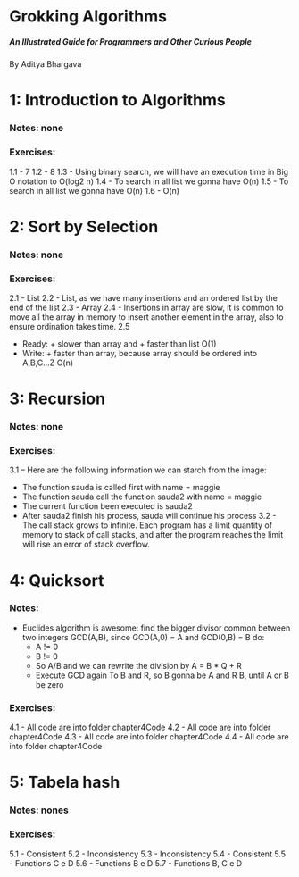 # Grokking Algorithms
##### An Illustrated Guide for Programmers and Other Curious People

By Aditya Bhargava


# 1: Introduction to Algorithms
### Notes: none
### Exercises:
1.1 - 7
1.2 - 8
1.3 - Using binary search, we will have an execution time in Big O notation to O(log2 n)
1.4 - To search in all list we gonna have O(n)
1.5 - To search in all list we gonna have O(n)
1.6 - O(n)

# 2: Sort by Selection
### Notes: none
### Exercises:
2.1 - List
2.2 - List, as we have many insertions and an ordered list by the end of the list
2.3 - Array
2.4 - Insertions in array are slow, it is common to move all the array in memory to insert another element in the array, also to ensure ordination takes time.
2.5  
  - Ready: + slower than array and + faster than list O(1)
  - Write: + faster than array, because array should be ordered into A,B,C...Z O(n)

# 3: Recursion
### Notes: none
### Exercises:
3.1 – Here are the following information we can starch from the image:
- The function sauda is called first with name = maggie
- The function sauda call the function sauda2 with name = maggie
- The current function been executed is sauda2
- After sauda2 finish his process, sauda will continue his process
3.2 - The call stack grows to infinite. Each program has a limit quantity of memory to stack of call stacks, and after the program reaches the limit will rise an error of stack overflow.
# 4: Quicksort
### Notes: 
- Euclides algorithm is awesome: find the bigger divisor common between two integers GCD(A,B), since GCD(A,0) = A and GCD(0,B) = B do:
  - A != 0
  - B != 0
  - So A/B and we can rewrite the division by A = B * Q + R
  - Execute GCD again To B and R, so B gonna be A and R B, until A or B be zero
### Exercises:
4.1 - All code are into folder chapter4Code
4.2 - All code are into folder chapter4Code
4.3 - All code are into folder chapter4Code
4.4 - All code are into folder chapter4Code
# 5: Tabela hash
### Notes: nones
### Exercises:
5.1 - Consistent
5.2 - Inconsistency
5.3 - Inconsistency
5.4 - Consistent
5.5 - Functions C e D
5.6 - Functions B e D
5.7 - Functions B, C e D